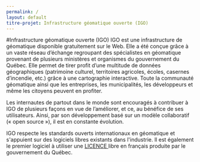 ```yaml
---
permalink: /
layout: default
titre-projet: Infrastructure géomatique ouverte (IGO)
---
```


#Infrastructure géomatique ouverte (IGO)
IGO est une infrastructure de géomatique disponible gratuitement sur le Web. Elle a été conçue grâce à un vaste réseau d’échange regroupant des spécialistes en géomatique provenant de plusieurs ministères et organismes du gouvernement du Québec. Elle permet de tirer profit d’une multitude de données géographiques (patrimoine culturel, territoires agricoles, écoles, casernes d’incendie, etc.) grâce à une cartographie interactive. Toute la communauté géomatique ainsi que les entreprises, les municipalités, les développeurs et même les citoyens peuvent en profiter. 

Les internautes de partout dans le monde sont encouragés à contribuer à IGO de plusieurs façons en vue de l’améliorer, et ce, au bénéfice de ses utilisateurs. Ainsi, par son développement basé sur un modèle collaboratif (« open source »), il est en constante évolution.

IGO respecte les standards ouverts internationaux en géomatique et s'appuient sur des logiciels libres existants dans l'industrie. Il est également le premier logiciel à utiliser une [LICENCE ](https://github.com/infra-geo-ouverte/igo) libre en français produite par le gouvernement du Québec.


